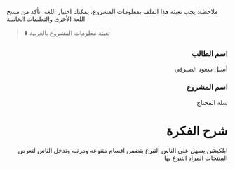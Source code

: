 
ملاحظة: يجب تعبئة هذا الملف بمعلومات المشروع، يمكنك اختيار اللغة. تأكد من مسح اللغة الأخرى والتعليقات الجانبية 
> ⬇️ تعبئة معلومات المشروع بالعربية  

<div dir="rtl">
  
### اسم الطالب
أسيل سعود الصيرفي

### اسم المشروع
سلة المحتاج

# شرح الفكرة
ابلكيشن يسهل على الناس التبرع يتضمن اقسام متنوعه ومرتبه وتدخل الناس لتعرض المنتجات المراد التبرع بها 


</div>
